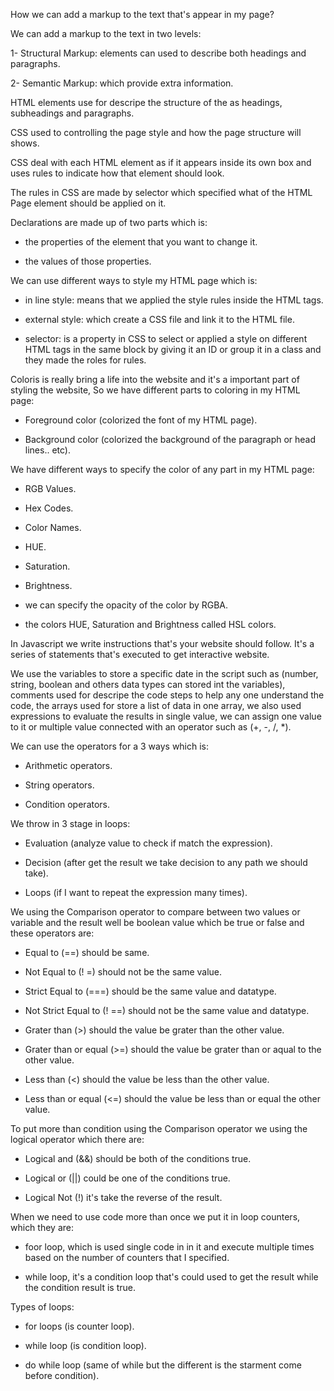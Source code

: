How we can add a markup to the text that's appear in my page?

 

We can add a markup to the text in two levels:

 

1- Structural Markup: elements can used to describe both headings and paragraphs. 

 

2- Semantic Markup: which provide extra information. 

 

HTML elements use for descripe the structure of the as headings, subheadings and paragraphs. 

 

CSS used to controlling the page style and how the page structure will shows. 

 

 

CSS deal with each HTML element as if it appears inside its own box and uses rules to indicate how that element should look.

 

The rules in CSS are made by selector which specified what of the HTML Page element should be applied on it. 

 

Declarations are made up of two parts which is:

 

- the properties of the element that you want to change it. 

- the values of those properties. 

 

We can use different ways to style my HTML page which is:

 

- in line style: means that we applied the style rules inside the HTML tags. 

 

- external style: which create a CSS file and link it to the HTML file. 

 

- selector: is a property in CSS to select or applied a style on different HTML tags in the same block by giving it an ID or group it in a class and they made the roles for rules. 

 

Coloris is really bring a life into the website and it's a important part of styling the website, So we have different parts to coloring in my HTML page:

 

- Foreground color (colorized the font of my HTML page). 

 

- Background color (colorized the background of the paragraph or head lines.. etc). 

 

We have different ways to specify the color of any part in my HTML page:

 

- RGB Values. 

- Hex Codes. 

- Color Names. 

- HUE. 

- Saturation. 

- Brightness. 

 

- we can specify the opacity of the color by RGBA. 

 

- the colors HUE, Saturation and Brightness called HSL colors. 

 

In Javascript we write instructions that's your website should follow. It's a series of statements that's executed to get interactive website. 

 

We use the variables to store a specific date in the script such as (number, string, boolean and others data types can stored int the variables), comments used for descripe the code steps to help any one understand the code, the arrays used for store a list of data in one array, we also used expressions to evaluate the results in single value, we can assign one value to it or multiple value connected with an operator such as (+, -, /, *). 

 

We can use the operators for a 3 ways which is:

 

- Arithmetic operators. 

- String operators. 

- Condition operators. 

 

 

 

We throw in 3 stage in loops:

 

- Evaluation (analyze value to check if match the expression). 

- Decision (after get the result we take decision to any path we should take). 

- Loops (if I want to repeat the expression many times). 

 

We using the Comparison operator to compare between two values or variable and the result well be boolean value which be true or false and these operators are:

 

- Equal to (==) should be same. 

- Not Equal to (! =) should not be the same value. 

- Strict Equal to (===) should be the same value and datatype. 

- Not Strict Equal to (! ==) should not be the same value and datatype. 

- Grater than (>) should the value be grater than the other value. 

- Grater than or equal (>=) should the value be grater than or aqual to the other value.  

- Less than (<) should the value be less than the other value. 

- Less than or equal (<=) should the value be less than or equal the other value. 

 

To put more than condition using the Comparison operator we using the logical operator which there are:

 

- Logical and (&&) should be both of the conditions true. 

- Logical or (||) could be one of the conditions true.  

- Logical Not (!) it's take the reverse of the result. 

 

When we need to use code more than once we put it in loop counters, which they are:

 

- foor loop, which is used single code in in it and execute multiple times based on the number of counters that I specified. 

 

- while loop, it's a condition loop that's could used to get the result while the condition result is true. 

 

Types of loops:

 

- for loops (is counter loop). 

- while loop (is condition loop). 

- do while loop (same of while but the different is the starment come before condition). 